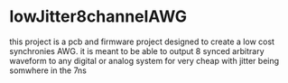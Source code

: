 # lowJitter8channelAWG
this project is a pcb and firmware project designed to create a low cost synchronies AWG. it is meant to be able to output 8 synced arbitrary waveform to any digital or analog system for very cheap with jitter being somwhere in the 7ns 
